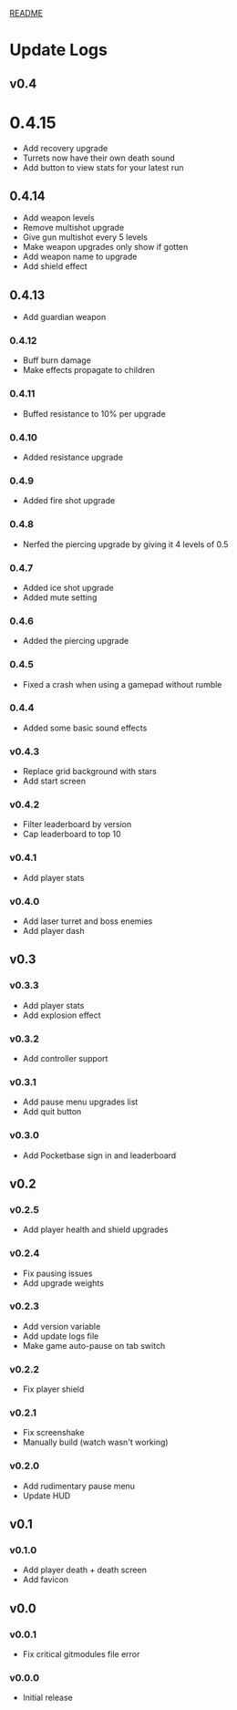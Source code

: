 [README](README.md)

# Update Logs

## v0.4

# 0.4.15
- Add recovery upgrade
- Turrets now have their own death sound
- Add button to view stats for your latest run

## 0.4.14
- Add weapon levels
- Remove multishot upgrade
- Give gun multishot every 5 levels
- Make weapon upgrades only show if gotten
- Add weapon name to upgrade
- Add shield effect

## 0.4.13
- Add guardian weapon

### 0.4.12
- Buff burn damage
- Make effects propagate to children

### 0.4.11
- Buffed resistance to 10% per upgrade

### 0.4.10
- Added resistance upgrade

### 0.4.9
- Added fire shot upgrade

### 0.4.8
- Nerfed the piercing upgrade by giving it 4 levels of 0.5

### 0.4.7
- Added ice shot upgrade
- Added mute setting

### 0.4.6
- Added the piercing upgrade

### 0.4.5
- Fixed a crash when using a gamepad without rumble

### 0.4.4
- Added some basic sound effects

### v0.4.3
- Replace grid background with stars
- Add start screen

### v0.4.2
- Filter leaderboard by version
- Cap leaderboard to top 10

### v0.4.1
- Add player stats

### v0.4.0
- Add laser turret and boss enemies
- Add player dash

## v0.3

### v0.3.3
- Add player stats
- Add explosion effect

### v0.3.2
- Add controller support

### v0.3.1
- Add pause menu upgrades list
- Add quit button

### v0.3.0
- Add Pocketbase sign in and leaderboard

## v0.2

### v0.2.5
- Add player health and shield upgrades

### v0.2.4
- Fix pausing issues
- Add upgrade weights

### v0.2.3
- Add version variable
- Add update logs file
- Make game auto-pause on tab switch

### v0.2.2
- Fix player shield

### v0.2.1
- Fix screenshake
- Manually build (watch wasn't working)

### v0.2.0
- Add rudimentary pause menu
- Update HUD

## v0.1

### v0.1.0
- Add player death + death screen
- Add favicon

## v0.0

### v0.0.1
- Fix critical gitmodules file error

### v0.0.0
- Initial release
